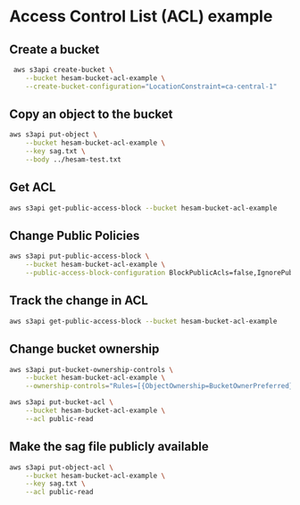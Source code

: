 # Access Control List (ACL) example


## Create a bucket
```sh
 aws s3api create-bucket \
    --bucket hesam-bucket-acl-example \
    --create-bucket-configuration="LocationConstraint=ca-central-1"
 ```

 ## Copy an object to the bucket
```sh
aws s3api put-object \
    --bucket hesam-bucket-acl-example \
    --key sag.txt \
    --body ../hesam-test.txt
```


## Get ACL

```sh
aws s3api get-public-access-block --bucket hesam-bucket-acl-example
```

## Change Public Policies

```sh
aws s3api put-public-access-block \
    --bucket hesam-bucket-acl-example \
    --public-access-block-configuration BlockPublicAcls=false,IgnorePublicAcls=false,BlockPublicPolicy=true,RestrictPublicBuckets=true
```

## Track the change in ACL

```sh
aws s3api get-public-access-block --bucket hesam-bucket-acl-example
```

## Change bucket ownership

```sh
aws s3api put-bucket-ownership-controls \
    --bucket hesam-bucket-acl-example \
    --ownership-controls="Rules=[{ObjectOwnership=BucketOwnerPreferred}]"
```

```sh
aws s3api put-bucket-acl \
    --bucket hesam-bucket-acl-example \
    --acl public-read
```

## Make the sag file publicly available
```sh
aws s3api put-object-acl \
    --bucket hesam-bucket-acl-example \
    --key sag.txt \
    --acl public-read
```